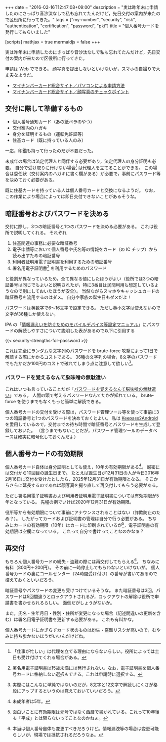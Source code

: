 +++
date = "2016-02-16T12:47:08+09:00"
description = "実は昨年末に申請したのにさっぱり音沙汰なしで私も忘れてたんだけど，先日交付の案内が来たので区役所に行ってきた。"
tags = ["my-number", "security", "risk", "authentication", "certification", "password", "pki"]
title = "個人番号カードを発行してもらいました"

[scripts]
  mathjax = true
  mermaidjs = false
+++

実は昨年末に申請したのにさっぱり音沙汰なしで私も忘れてたんだけど，先日交付の案内が来たので区役所に行ってきた。

申請は Web でできる。
顔写真を提出しないといけないが，スマホの自撮りで大丈夫なようだ。

- [マイナンバーカード総合サイト／パソコンによる申請方法](https://www.kojinbango-card.go.jp/kofushinse/pc.html)
- [マイナンバーカード総合サイト／顔写真のチェックポイント](https://www.kojinbango-card.go.jp/kofushinse/checkpoint.html)

## 交付に際して準備するもの

- 個人番号通知カード（あの紙ペラのやつ）
- 交付案内のハガキ
- 身分を証明するもの（運転免許証等）
- 住基カード（既に持っている人のみ）

一応，印鑑も持って行ったのだが不要だった。

未成年の場合は法定代理人と同伴する必要があり，法定代理人の身分証明も必要。
自分で受け取りに行けない場合[^a] は代理人を立てることができる。
この場合は委任状（交付案内のハガキに書く欄がある）が必要で，事前にパスワード等を決めておく必要がある。

[^a]: 「仕事が忙しい」は代理を立てる理由にならないらしい。役所によっては土日も受け付けてくれる場合がある。

既に住基カードを持っている人は個人番号カードと交換になるようだ。
なお，この作業により場合によっては即日交付できないことがあるそうな。

## 暗証番号およびパスワードを決める

交付に際し，3つの暗証番号と1つのパスワードを決める必要がある。
これは役所で説明してくれる。
それぞれ

1. 住基関連の事務に必要な暗証番号
2. 電子申請等において個人番号や氏名等の情報をカード（の IC チップ）から読み出すための暗証番号
3. 利用者証明用電子証明書を利用するための暗証番号
4. 署名用電子証明書[^aa] を利用するためのパスワード

[^aa]: 署名用電子証明書は15歳未満には発行されない。なお，電子証明書を個人番号カードに格納しない選択もできる。これは申請時に選択する。

と役割が異なっているため，全て異なる値にしたほうがよい（役所では3つの暗証番号は同じでもよいと説明されたが，特に3番目は民間利用も想定しているようなので別にしておいたほうが安全）。
当然ながらスマホやキャッシュカードの暗証番号を流用するのはダメ。
自分や家族の誕生日もダメだよ！

パスワードは英数字で6～16文字で設定できる。
ただし英小文字は使えないので文字が36種しか使えない。

IPA の「[情報漏えいを防ぐためのモバイルデバイス等設定マニュアル](https://www.ipa.go.jp/security/ipg/documents/dev_setting_crypt.html "IPA 独立行政法人 情報処理推進機構：情報漏えいを防ぐためのモバイルデバイス等設定マニュアル")」にパスワードの解読しやすさについて説明した表があるので以下に引用する

{{< security-strengths-for-password >}} <!-- 要 MathJax -->

これは完全にランダムな文字列のパスワードを brute-force 攻撃によって1日で解読する際にかかるコストである。
36種の文字列の場合，8文字のパスワードでもたかだか100円のコストで破れてしまう点に注意して欲しい[^pwd]。

[^pwd]: 実際にはこんなに単純ではないのだが，8文字と12文字で解読しにくさが格段にアップするというのは覚えておいていいだろう。

### パスワードを覚えるなんて脳味噌の無駄遣い

これはいつも言っていることだが「[パスワードを覚えるなんて脳味噌の無駄遣い](https://baldanders.info/blog/000739/)」である。
人間の頭で考えるパスワードなんてたかが知れている。
brute-force を使うまでもなくもっと簡単に解読できる。

個人番号カードの交付を受ける際は，パスワード管理ツール等を使って事前に3つの暗証番号と1つのパスワードを決めておくとよい。
私は [Keepass2Android](https://play.google.com/store/apps/details?id=keepass2android.keepass2android "Keepass2Android Password Safe - Google Play の Android アプリ") を愛用しているので，交付までの待ち時間で暗証番号とパスワードを生成して登録しておいた。
（言うまでもないことだが，パスワード管理ツールのデータベースは確実に暗号化しておくんだよ）

## 個人番号カードの有効期限

個人番号カード自体は身分証明としても使え，10年の有効期限がある[^b]。
厳密には交付から10回目の誕生日まで。
たとえば誕生日が12月31日の人が今日2016年2月16日に交付を受けたとしたら，2025年12月31日が有効期限となる。
そこからさらに延長するのであれば顔写真を撮り直して再交付してもらう必要がある。

[^b]: 未成年者は5年。

ただし署名用電子証明書および利用者証明用電子証明書については有効期限が5年となっている。
先程の例でいけば2020年12月31日が有効期限。

役所等から有効期限について事前にアナウンスされることはない（詐欺防止のため？）。
したがってカードおよび証明書の管理は自分で行う必要がある。
ちなみにカードの有効期限（10年）はカードに印刷されているが[^c]，電子証明書の有効期限は空欄になっている。
これって自分で書けってことなのかなぁ？

[^c]: 面白いことに有効期限は元号ではなく西暦で書かれている。これって10年後も「平成」とは限らないってことなのかねぇ。

## 再交付

もちろん個人番号カードの紛失・盗難の際には再交付してもらえる[^mn]。
ちなみに有料（800円＋200円）。
その前に一時停止してもらわないといけないが。
個人番号カードの裏にコールセンター（24時間受け付け）の番号が書いてあるので控えておくといいだろう。

[^mn]: 本当は個人番号自体も変更すべきだろうけど。情報漏洩等の場合は変更可能らしいが，現場では抵抗されるだろうなぁ。

暗証番号やパスワードの変更も受けつけているそうな。
また暗証番号は3回，パスワードは5回間違うとロックアウトされるが，ロックアウトの解除は役所で申請書を書かせられるらしい。
面倒だがしょうがないか。

また，氏名・生年月日・性別・住所が変更になった場合（記述間違いの更新を含む）は署名用電子証明書を更新する必要がある。
これも有料かな。

個人番号カードにかぎらずカード状のものは紛失・盗難リスクが高いので，むやみに持ち歩かないほうがいいんだけどね。
